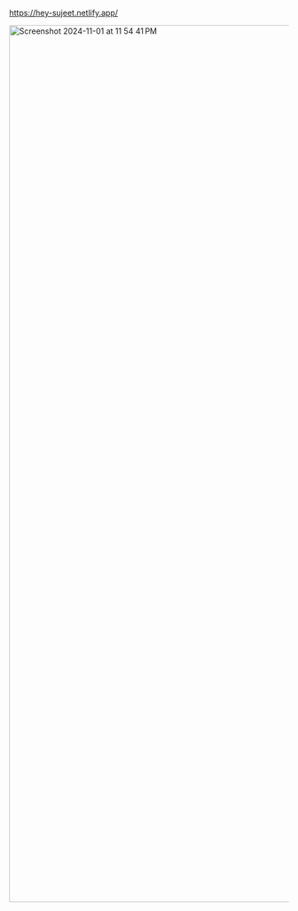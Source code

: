 https://hey-sujeet.netlify.app/

<img width="1582" alt="Screenshot 2024-11-01 at 11 54 41 PM" src="https://github.com/user-attachments/assets/ce786688-98ad-404d-bad9-66b2fcf67bb2">
